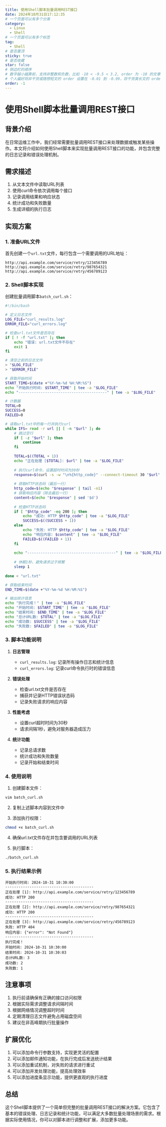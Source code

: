```yaml
---
title: 使用Shell脚本批量调用REST接口
date: 2024年10月31日17:12:35
# 一个页面可以有多个分类
category:
  - Linux
  - Shell
# 一个页面可以有多个标签
tag:
  - Shell
# 是否置顶
sticky: true
# 是否收藏
star: false
# 侧边栏的顺序
# 数字越小越靠前，支持非整数和负数，比如 -10 < -9.5 < 3.2, order 为 -10 的文章会最靠上。
# 个人偏好将非干货或随想短文的 order 设置在 -0.01 到 -0.99，将干货类长文的 order 设置在 -1 到负无穷。每次新增文章都会在上一篇的基础上递减 order 值。
order: -1
---
```


# 使用Shell脚本批量调用REST接口

## 背景介绍

在日常运维工作中，我们经常需要批量调用REST接口来处理数据或触发某些操作。本文将介绍如何使用Shell脚本来实现批量调用REST接口的功能，并包含完整的日志记录和错误处理机制。

## 需求描述

1. 从文本文件中读取URL列表
2. 使用curl命令依次调用每个接口
3. 记录调用结果和响应状态
4. 统计成功和失败数量
5. 生成详细的执行日志

## 实现方案

### 1. 准备URL文件

首先创建一个`url.txt`文件，每行包含一个需要调用的URL地址：

```text
http://api.example.com/service/retry/123456789
http://api.example.com/service/retry/987654321
http://api.example.com/service/retry/456789123
```

### 2. Shell脚本实现

创建批量调用脚本`batch_curl.sh`：

```bash
#!/bin/bash

# 定义日志文件
LOG_FILE="curl_results.log"
ERROR_FILE="curl_errors.log"

# 检查url.txt文件是否存在
if [ ! -f "url.txt" ]; then
    echo "错误: url.txt文件不存在"
    exit 1
fi

# 清空之前的日志文件
> "$LOG_FILE"
> "$ERROR_FILE"

# 获取开始时间
START_TIME=$(date +"%Y-%m-%d %H:%M:%S")
echo "开始执行时间: $START_TIME" | tee -a "$LOG_FILE"
echo "----------------------------------------" | tee -a "$LOG_FILE"

# 计数器
TOTAL=0
SUCCESS=0
FAILED=0

# 读取url.txt中的每一行并执行curl
while IFS= read -r url || [ -n "$url" ]; do
    # 跳过空行
    if [ -z "$url" ]; then
        continue
    fi
    
    TOTAL=$((TOTAL + 1))
    echo "正在处理 [$TOTAL]: $url" | tee -a "$LOG_FILE"
    
    # 执行curl命令，设置超时时间为30秒
    response=$(curl -s -w "\n%{http_code}" --connect-timeout 30 "$url" 2>>"$ERROR_FILE")
    
    # 获取HTTP状态码（最后一行）
    http_code=$(echo "$response" | tail -n1)
    # 获取响应内容（除去最后一行）
    content=$(echo "$response" | sed '$d')
    
    # 检查HTTP状态码
    if [ "$http_code" -eq 200 ]; then
        echo "成功: HTTP $http_code" | tee -a "$LOG_FILE"
        SUCCESS=$((SUCCESS + 1))
    else
        echo "失败: HTTP $http_code" | tee -a "$LOG_FILE"
        echo "响应内容: $content" | tee -a "$LOG_FILE"
        FAILED=$((FAILED + 1))
    fi
    
    echo "----------------------------------------" | tee -a "$LOG_FILE"
    
    # 休眠1秒，避免请求过于频繁
    sleep 1
    
done < "url.txt"

# 获取结束时间
END_TIME=$(date +"%Y-%m-%d %H:%M:%S")

# 输出统计信息
echo "执行完成！" | tee -a "$LOG_FILE"
echo "开始时间: $START_TIME" | tee -a "$LOG_FILE"
echo "结束时间: $END_TIME" | tee -a "$LOG_FILE"
echo "总计URL数: $TOTAL" | tee -a "$LOG_FILE"
echo "成功数: $SUCCESS" | tee -a "$LOG_FILE"
echo "失败数: $FAILED" | tee -a "$LOG_FILE"
```

### 3. 脚本功能说明

1. **日志管理**
   - `curl_results.log`: 记录所有操作日志和统计信息
   - `curl_errors.log`: 记录curl命令执行时的错误信息

2. **错误处理**
   - 检查url.txt文件是否存在
   - 捕获并记录HTTP错误状态码
   - 记录失败请求的响应内容

3. **性能考虑**
   - 设置curl超时时间为30秒
   - 请求间隔1秒，避免对服务器造成压力

4. **统计功能**
   - 记录总请求数
   - 统计成功和失败数量
   - 记录开始和结束时间

### 4. 使用说明

1. 创建脚本文件：
```bash
vim batch_curl.sh
```

2. 复制上述脚本内容到文件中

3. 添加执行权限：
```bash
chmod +x batch_curl.sh
```

4. 确保url.txt文件存在并包含要调用的URL列表

5. 执行脚本：
```bash
./batch_curl.sh
```

### 5. 执行结果示例

```text
开始执行时间: 2024-10-31 10:30:00
----------------------------------------
正在处理 [1]: http://api.example.com/service/retry/123456789
成功: HTTP 200
----------------------------------------
正在处理 [2]: http://api.example.com/service/retry/987654321
成功: HTTP 200
----------------------------------------
正在处理 [3]: http://api.example.com/service/retry/456789123
失败: HTTP 404
响应内容: {"error": "Not Found"}
----------------------------------------
执行完成！
开始时间: 2024-10-31 10:30:00
结束时间: 2024-10-31 10:30:03
总计URL数: 3
成功数: 2
失败数: 1
```

## 注意事项

1. 执行前请确保有正确的接口访问权限
2. 根据实际需求调整请求间隔时间
3. 根据网络情况调整超时时间
4. 定期清理日志文件避免占用磁盘空间
5. 建议在非高峰期执行批量操作

## 扩展优化

1. 可以添加命令行参数支持，实现更灵活的配置
2. 可以添加邮件通知功能，在执行完成后发送统计结果
3. 可以添加重试机制，对失败的请求进行重试
4. 可以添加并发处理功能，提高处理效率
5. 可以添加进度条显示功能，提供更直观的执行进度

## 总结

这个Shell脚本提供了一个简单但完整的批量调用REST接口的解决方案。它包含了基本的错误处理、日志记录和统计功能，可以满足大多数批量处理场景的需求。根据实际使用情况，你可以对脚本进行调整和扩展，添加更多功能。